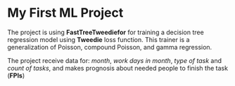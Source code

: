 # My First ML Project

The project is using **FastTreeTweediefor** for training a decision tree regression model using **Tweedie** loss function. This trainer is a generalization of Poisson, compound Poisson, and gamma regression.

The project receive data for: *month*, *work days in month*, *type of task* and *count of tasks*, and makes prognosis about needed people to finish the task (**FPIs**)
